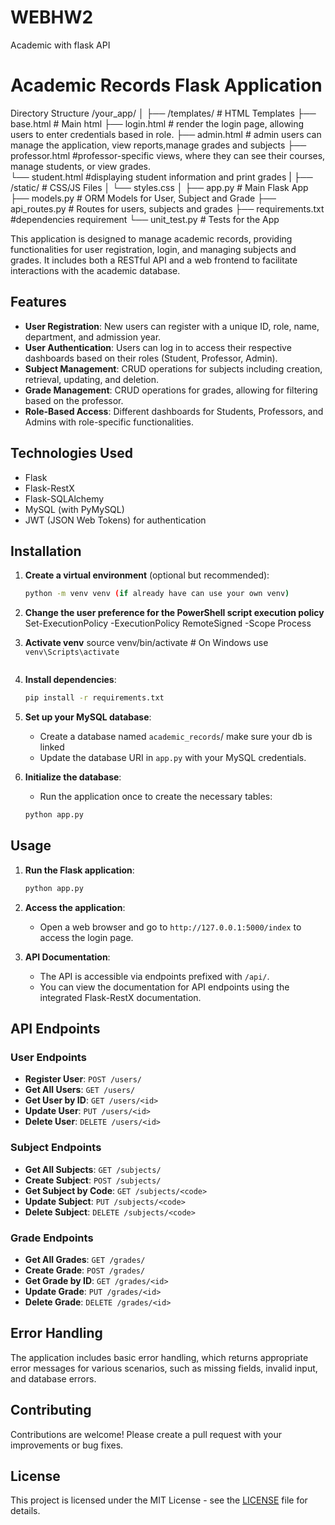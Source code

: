 # WEBHW2
Academic with flask API
# Academic Records Flask Application

Directory Structure
/your_app/
│
├── /templates/                # HTML Templates
     ├── base.html             # Main html
        ├── login.html             # render the login page, allowing users            				to enter credentials based in role.
        ├── admin.html            # admin users can manage the application, 				view reports,manage grades and subjects
        ├── professor.html        #professor-specific views, where they can 				see their courses, manage students, or view grades.      
     └── student.html          #displaying student information and print grades
|
├── /static/                   # CSS/JS Files
│   └── styles.css
│
├── app.py                     # Main Flask App
├── models.py                  # ORM Models for User, Subject and Grade
├── api_routes.py              # Routes for users, subjects and grades
├── requirements.txt           #dependencies requirement
└── unit_test.py                # Tests for the App


This application is designed to manage academic records, providing functionalities for user registration, login, and managing subjects and grades.
 It includes both a RESTful API and a web frontend to facilitate interactions with the academic database.

## Features

- **User Registration**: New users can register with a unique ID, role, name, department, and admission year.
- **User Authentication**: Users can log in to access their respective dashboards based on their roles (Student, Professor, Admin).
- **Subject Management**: CRUD operations for subjects including creation, retrieval, updating, and deletion.
- **Grade Management**: CRUD operations for grades, allowing for filtering based on the professor.
- **Role-Based Access**: Different dashboards for Students, Professors, and Admins with role-specific functionalities.

## Technologies Used

- Flask
- Flask-RestX
- Flask-SQLAlchemy
- MySQL (with PyMySQL)
- JWT (JSON Web Tokens) for authentication

## Installation
1. **Create a virtual environment** (optional but recommended):
    ```bash
    python -m venv venv (if already have can use your own venv)

2. **Change the user preference for the PowerShell script execution policy**
    Set-ExecutionPolicy -ExecutionPolicy RemoteSigned -Scope Process 
   
3. **Activate venv**
    source venv/bin/activate  # On Windows use `venv\Scripts\activate`
    ```

4. **Install dependencies**:
    ```bash
    pip install -r requirements.txt
    ```

5. **Set up your MySQL database**:
    - Create a database named `academic_records`/ make sure your db is linked
    - Update the database URI in `app.py` with your MySQL credentials.

6. **Initialize the database**:
    - Run the application once to create the necessary tables:
    ```bash
    python app.py
    ```

## Usage

1. **Run the Flask application**:
    ```bash
    python app.py
    ```

2. **Access the application**:
    - Open a web browser and go to `http://127.0.0.1:5000/index` to access the login page.

3. **API Documentation**:
    - The API is accessible via endpoints prefixed with `/api/`.
    - You can view the documentation for API endpoints using the integrated Flask-RestX documentation.

## API Endpoints

### User Endpoints

- **Register User**: `POST /users/`
- **Get All Users**: `GET /users/`
- **Get User by ID**: `GET /users/<id>`
- **Update User**: `PUT /users/<id>`
- **Delete User**: `DELETE /users/<id>`

### Subject Endpoints

- **Get All Subjects**: `GET /subjects/`
- **Create Subject**: `POST /subjects/`
- **Get Subject by Code**: `GET /subjects/<code>`
- **Update Subject**: `PUT /subjects/<code>`
- **Delete Subject**: `DELETE /subjects/<code>`

### Grade Endpoints

- **Get All Grades**: `GET /grades/`
- **Create Grade**: `POST /grades/`
- **Get Grade by ID**: `GET /grades/<id>`
- **Update Grade**: `PUT /grades/<id>`
- **Delete Grade**: `DELETE /grades/<id>`

## Error Handling

The application includes basic error handling, which returns appropriate error messages for various scenarios, such as missing fields, invalid input, and database errors.

## Contributing

Contributions are welcome! Please create a pull request with your improvements or bug fixes.

## License

This project is licensed under the MIT License - see the [LICENSE](LICENSE) file for details.


